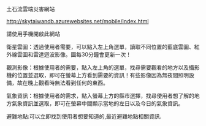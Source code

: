 土石流雲端災害網站



http://skytaiwandb.azurewebsites.net/mobile/index.html

請使用手機開啟此網站

衛星雲圖：透過使用者需要，可以點入左上角選單，讀取不同位置的藍底雲圖、紅外線雲圖和雷達迴波影像。圖每30分鐘會更新一次！

觀測影像：根據使用者的需要，點入左上角的選單，找尋需要觀看的地方以及攝影機的位置並選取，即可在螢幕上方看到需要的資訊！有些影像因為無夜間照明設備，故在晚上觀看時無法看到任何的東西。

氣象資訊：根據使用者的需求，點入螢幕上方的縣市選擇，找尋使用者想了解的地方氣象資訊並選取，即可在螢幕中間顯示當地的左日以及今日的氣象資訊。

避難地點:可以立即找到使用者想要知道的,最近避難地點相關資訊.
